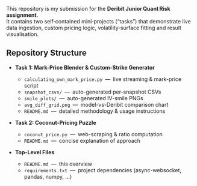 
This repository is my submission for the **Deribit Junior Quant Risk assignment**.  
It contains two self‑contained mini‑projects (“tasks”) that demonstrate live
data ingestion, custom pricing logic, volatility‑surface fitting and
result visualisation.

## Repository Structure

- **Task 1: Mark-Price Blender & Custom-Strike Generator**  
  - `calculating_own_mark_price.py` — live streaming & mark-price script  
  - `snapshot_csvs/` — auto-generated per-snapshot CSVs  
  - `smile_plots/` — auto-generated IV-smile PNGs  
  - `avg_diff_grid.png` — model-vs-Deribit comparison chart  
  - `README.md` — detailed methodology & usage instructions  

- **Task 2: Coconut-Pricing Puzzle**  
  - `coconut_price.py` — web-scraping & ratio computation  
  - `README.md` — concise explanation of approach  

- **Top-Level Files**  
  - `README.md` — this overview  
  - `requirements.txt` — project dependencies (async-websocket, pandas, numpy, …)  

